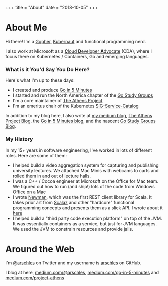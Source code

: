+++
title = "About"
date = "2018-10-05"
+++

# About Me

Hi there! I'm a [Gopher](https://golang.org), [Kubernaut](https://kubernetes.io) and functional programming nerd.

I also work at Microsoft as a [**C**loud **D**eveloper **A**dvocate](https://developer.microsoft.com/en-us/advocates/aaron-schlesinger) (CDA), where I focus there on Kubernetes / Containers, Go and emerging languages.

### What is it You'd Say You Do Here?

Here's what I'm up to these days:

- I created and produce [Go in 5 Minutes](https://goin5minutes.com)
- I started and run the North America chapter of the [Go Study Groups](https://gophersource.com/study-group)
- I'm a core maintainer of [The Athens Project](https://github.com/gomods/athens)
- I'm an emeritus chair of the Kubernetes 
[SIG-Service-Catalog](https://svc-cat.io/)

In addition to my blog here, I also write at [my medium blog](https://medium.com/@arschles), [The Athens Project Blog](https://medium.com/project-athens), the [Go in 5 Minutes blog](https://medium.com/go-in-5-minutes), and the nascent [Go Study Groups Blog](https://medium.com/gostudygroup).

### My History

In my 15+ years in software engineering, I've worked in lots of different roles. Here are some of them:

- I helped build a video aggregation system for capturing and publishing university lectures. We attached Mac Minis with webcams to carts and rolled them in and out of lecture halls.
- I was a C++ / Cocoa engineer at Microsoft on the Office for Mac team. We figured out how to run (and ship!) lots of the code from Windows Office on a Mac
- I wrote [Newman](https://github.com/stackmob/newman), which was the first REST client library for Scala. It takes prior art from [Scalaz](https://github.com/scalaz/scalaz) and other "hardcore" functional programming concepts and presents them as a slick API. I wrote about it [here](https://www.paypal-engineering.com/2014/02/13/hello-newman-a-rest-client-for-scala/)
- I helped build a "third party code execution platform" on top of the JVM. It was essentially containers as a service, but just for JVM languages. We used the JVM to constrain resources and provide jails.

# Around the Web

I'm [@arschles](https://twitter.com/arschles) on Twitter and my username is [arschles](https://github.com/arschles) on GitHub.

I blog at here, [medium.com/@arschles](https://medium.com/@arschles), [medium.com/go-in-5-minutes](https://medium.com/go-in-5-minutes) and [medium.com/project-athens](https://medium.com/project-athens)

